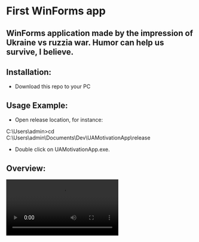 # First WinForms app

WinForms application made by the impression of Ukraine vs ruzzia war. Humor can help us survive, I believe.
---

Installation:
---
- Download this repo to your PC

Usage Example:
---    
- Open release location, for instance:

C:\Users\admin>cd C:\Users\admin\Documents\Dev\UAMotivationApp\release 

- Double click on UAMotivationApp.exe.

Overview:
---
![](https://raw.githubusercontent.com/swifty94/UAMotivationApp/master/example/example.mp4)